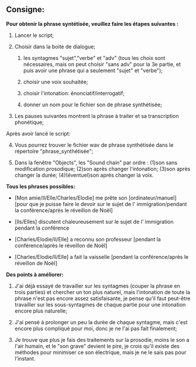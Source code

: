 ## Consigne:

**Pour obtenir la phrase syntétisée, veuillez faire les étapes suivantes :**

1. Lancer le script;

2. Choisir dans la boite de dialogue;

	1) les syntagmes "sujet","verbe" et "adv" (tous les choix sont nécessaires, mais on peut choisir "sans adv" pour la 3e partie, et puis avoir une phrase qui a seulement "sujet" et "verbe");
	
	2) choisir une voix souhaitée;
	
	3) choisir l'intonation: énonciatif/interrogatif;
	
	4) donner un nom pour le fichier son de phrase synthétisée;
	
3. Les pauses suivantes montrent la phrase à traiter et sa transcription phonétique;

Après avoir lancé le script:

4. Vous pourrez trouver le fichier wav de phrase synthétisée dans le répertoire "phrase_synthétisée";

5. Dans la fenêtre "Objects", les "Sound chain" par ordre : (1)son sans modification prosodique; (2)son après changer l'intonation; (3)son après changer la durée; (4)(éventuel)son après changer la voix.


**Tous les phrases possibles:**
- [Mon amie/Il/Elle/Charles/Elodie] me prête son [ordinateur/manuel] [pour que je puisse faire le devoir sur le sujet de l' immigration/pendant la conférence/après le réveillon de Noël]

- [Ils/Elles] discutent chaleureusement sur le sujet de l' immigration pendant la conférence

- [Charles/Elodie/Il/Elle] a reconnu son professeur [pendant la conférence/après le réveillon de Noël]

- [Charles/Elodie/Il/Elle] a fait la vaisselle [pendant la conférence/après le réveillon de Noël]


**Des points à améliorer:**

1. J'ai déjà essayé de travailler sur les syntagmes (couper la phrase en trois parties) et chercher un ton plus naturel, mais l'intonation de toute la phrase n'est pas encore assez satisfaisante, je pense qu'il faut peut-être travailler sur les sous-syntagmes de chaque partie pour une intonation encore plus naturelle;

2. J'ai pensé à prolonger un peu la durée de chaque syntagme, mais c'est encore plus compliqué pour moi, donc je ne l'ai pas fait finalement;

3. Je trouve que plus je fais des traitements sur la prosodie, moins le son a l'air humain, et le "son grave" devient le pire, je crois qu'il existe des méthodes pour minimiser ce son électrique, mais je ne le sais pas pour l'instant.